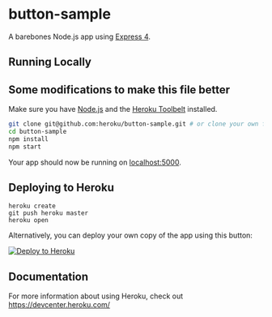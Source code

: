 # button-sample

A barebones Node.js app using [Express 4](http://expressjs.com/).

## Running Locally

## Some modifications to make this file better

Make sure you have [Node.js](http://nodejs.org/) and the [Heroku Toolbelt](https://toolbelt.heroku.com/) installed.

```sh
git clone git@github.com:heroku/button-sample.git # or clone your own fork
cd button-sample
npm install
npm start
```

Your app should now be running on [localhost:5000](http://localhost:5000/).

## Deploying to Heroku

```
heroku create
git push heroku master
heroku open
```

Alternatively, you can deploy your own copy of the app using this button:

[![Deploy to Heroku](https://www.herokucdn.com/deploy/button.png)](https://heroku.com/deploy)

## Documentation

For more information about using Heroku, check out https://devcenter.heroku.com/
